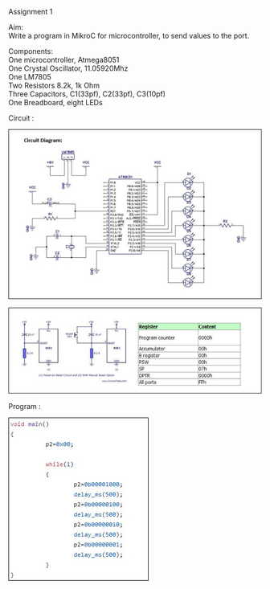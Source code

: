 Assignment 1  

Aim:  
Write a program in MikroC for microcontroller, to send values to the port.  
  
Components:  
One microcontroller, Atmega8051  
One Crystal Oscillator, 11.05920Mhz  
One LM7805  
Two Resistors 8.2k, 1k Ohm  
Three Capacitors, C1(33pf), C2(33pf), C3(10pf)  
One Breadboard, eight LEDs  

Circuit :  

![alt text](https://github.com/rajatsharma369007/Embedded_system/blob/master/Led_blinking/Circuit/1.JPG)

![alt text](https://github.com/rajatsharma369007/Embedded_system/blob/master/Led_blinking/Circuit/2.JPG)  

Program :  

![alt text](https://github.com/rajatsharma369007/Embedded_system/blob/master/Led_blinking/Circuit/3.JPG)

